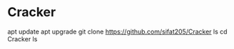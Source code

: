 # Cracker 
apt update
apt upgrade 
git clone https://github.com/sifat205/Cracker
ls
cd Cracker 
ls


